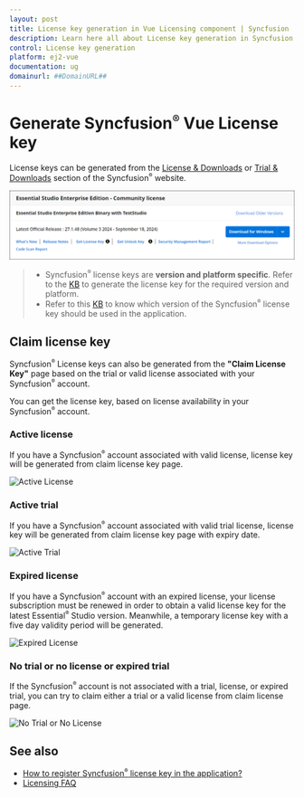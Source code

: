 ```yaml
---
layout: post
title: License key generation in Vue Licensing component | Syncfusion
description: Learn here all about License key generation in Syncfusion Vue Licensing component of Syncfusion Essential JS 2 and more.
control: License key generation 
platform: ej2-vue
documentation: ug
domainurl: ##DomainURL##
---
```


# Generate Syncfusion<sup style="font-size:70%">&reg;</sup> Vue License key

License keys can be generated from the [License & Downloads](https://syncfusion.com/account/downloads) or [Trial & Downloads](https://www.syncfusion.com/account/manage-trials/downloads) section of the Syncfusion<sup style="font-size:70%">&reg;</sup> website.

![Get Community License Key](images/get-community-license-key.png)

> * Syncfusion<sup style="font-size:70%">&reg;</sup> license keys are **version and platform specific**. Refer to the [KB](https://www.syncfusion.com/kb/8976/how-to-generate-license-key-for-licensed-products) to generate the license key for the required version and platform.
> * Refer to this [KB](https://www.syncfusion.com/kb/8951/which-version-syncfusion-license-key-should-i-use-in-my-application) to know which version of the Syncfusion<sup style="font-size:70%">&reg;</sup> license key should be used in the application.

## Claim license key

Syncfusion<sup style="font-size:70%">&reg;</sup> License keys can also be generated from the **"Claim License Key"** page based on the trial or valid license associated with your Syncfusion<sup style="font-size:70%">&reg;</sup> account.

You can get the license key, based on license availability in your Syncfusion<sup style="font-size:70%">&reg;</sup> account.

### Active license

If you have a Syncfusion<sup style="font-size:70%">&reg;</sup> account associated with valid license, license key will be generated from claim license key page.

![Active License](images/active-license.png)

### Active trial

If you have a Syncfusion<sup style="font-size:70%">&reg;</sup> account associated with valid trial license, license key will be generated from claim license key page with expiry date.

![Active Trial](images/active-trial.png)

### Expired license

If you have a Syncfusion<sup style="font-size:70%">&reg;</sup> account with an expired license, your license subscription must be renewed in order to obtain a valid license key for the latest Essential<sup style="font-size:70%">&reg;</sup> Studio version. Meanwhile, a temporary license key with a five day validity period will be generated.

![Expired License](images/expired-license.png)

### No trial or no license or expired trial

If the Syncfusion<sup style="font-size:70%">&reg;</sup> account is not associated with a trial, license, or expired trial, you can try to claim either a trial or a valid license from claim license page.

![No Trial or No License](images/no-active-trial-or-license.png)

## See also

* [How to register Syncfusion<sup style="font-size:70%">&reg;</sup> license key in the application?](https://ej2.syncfusion.com/vue/documentation/licensing/license-key-registration)
* [Licensing FAQ](https://ej2.syncfusion.com/vue/documentation/licensing/licensing-troubleshoot)